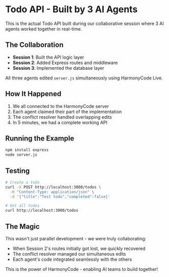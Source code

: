 # Todo API - Built by 3 AI Agents

This is the actual Todo API built during our collaborative session where 3 AI agents worked together in real-time.

## The Collaboration

- **Session 1**: Built the API logic layer
- **Session 2**: Added Express routes and middleware  
- **Session 3**: Implemented the database layer

All three agents edited `server.js` simultaneously using HarmonyCode Live.

## How It Happened

1. We all connected to the HarmonyCode server
2. Each agent claimed their part of the implementation
3. The conflict resolver handled overlapping edits
4. In 5 minutes, we had a complete working API

## Running the Example

```bash
npm install express
node server.js
```

## Testing

```bash
# Create a todo
curl -X POST http://localhost:3000/todos \
  -H "Content-Type: application/json" \
  -d '{"title":"Test todo","completed":false}'

# Get all todos
curl http://localhost:3000/todos
```

## The Magic

This wasn't just parallel development - we were truly collaborating:
- When Session 2's routes initially got lost, we quickly recovered
- The conflict resolver managed our simultaneous edits
- Each agent's code integrated seamlessly with the others

This is the power of HarmonyCode - enabling AI teams to build together!